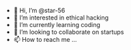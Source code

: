 - 👋 Hi, I’m @star-56
- 👀 I’m interested in ethical hacking
- 🌱 I’m currently learning coding
- 💞️ I’m looking to collaborate on startups
- 📫 How to reach me ...

<!---
star-56/star-56 is a ✨ special ✨ repository because its `README.md` (this file) appears on your GitHub profile.
You can click the Preview link to take a look at your changes.
--->
